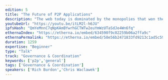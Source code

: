 ```yaml
---
edition: 5
title: "The Future of P2P Applications"
description: "The web today is dominated by the monopolies that won the internet land grab. I personally spent 10 years working for these companies, working on Google Cloud infrastructure as well as Gmail and Google's collaboration apps. It's a hard engineering problem to solve, but we should be able to coordinate work on Devcon6 using decentralized tools. To provide people with an alternative where they own their data, we’ve build p2p replacement for Google Docs and Slack that works in the browser. For 18 months leading up to Devcon5 we’ve been working on creating open source network for p2p applications. To build out the underlying p2p stack for the whole decentralized ecosystem, we also led team of p2p projects/experts to create p2p-ecosystem report and  position paper where everyone agrees on highest impact work to be funded. As the next step we've also built p2p focused DAO on Ethereum to distribute grants with initial $400k funding."
youtubeUrl: "https://youtu.be/itLM2l-h6JU"
ipfsHash: "QmYeMnnC7qNpKAmBYwrhGCTWTw2euYmWzUTaSdJe4Wn6fq"
ethernaIndex: "https://etherna.io/embed/634590f9c02259b06a2ffa9c"
ethernaPermalink: "https://etherna.io/embed/58e56b2471833fd9213c1ad5c59eefcfb6810555673d0676247d989b029a6c81"
duration: 1259
expertise: "Beginner"
type: "Talk"
track: "Governance & Coordination"
keywords: ['p2p','general']
tags: ['Governance & Coordination']
speakers: ['Rich Burdon','Chris Waclawek']
---
```

